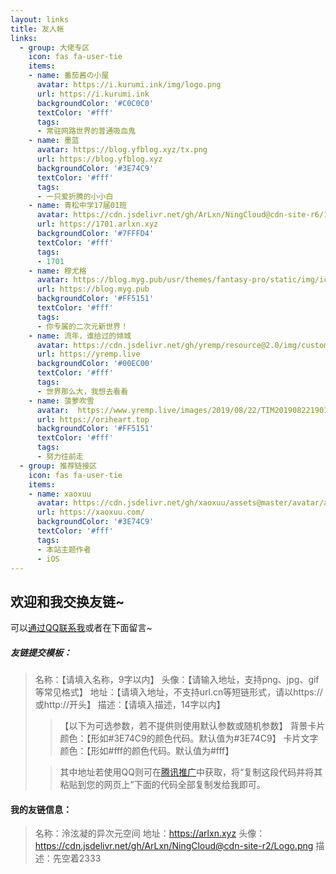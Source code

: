 ```yaml
---
layout: links     
title: 友人帐   
links:
  - group: 大佬专区
    icon: fas fa-user-tie
    items:
    - name: 番茄酱の小屋
      avatar: https://i.kurumi.ink/img/logo.png
      url: https://i.kurumi.ink
      backgroundColor: '#C0C0C0'
      textColor: '#fff'
      tags: 
      - 常驻网路世界的普通吸血鬼
    - name: 墨蓝
      avatar: https://blog.yfblog.xyz/tx.png
      url: https://blog.yfblog.xyz
      backgroundColor: '#3E74C9'
      textColor: '#fff'
      tags: 
      - 一只爱折腾的小小白
    - name: 青松中学17届01班
      avatar: https://cdn.jsdelivr.net/gh/ArLxn/NingCloud@cdn-site-r6/1701.png
      url: https://1701.arlxn.xyz
      backgroundColor: '#7FFFD4'
      textColor: '#fff'
      tags: 
      - 1701
    - name: 穆尤格
      avatar: https://blog.myg.pub/usr/themes/fantasy-pro/static/img/icon.png
      url: https://blog.myg.pub
      backgroundColor: '#FF5151'
      textColor: '#fff'
      tags: 
      - 你专属的二次元新世界！
    - name: 流年，谁给过的倾城
      avatar: https://cdn.jsdelivr.net/gh/yremp/resource@2.0/img/custom/head.jpg
      url: https://yremp.live
      backgroundColor: '#00EC00'
      textColor: '#fff'
      tags: 
      - 世界那么大，我想去看看
    - name: 菠萝吹雪
      avatar:  https://www.yremp.live/images/2019/08/22/TIM201908221901426d72a.jpg
      url: https://oriheart.top
      backgroundColor: '#FF5151'
      textColor: '#fff'
      tags: 
      - 努力往前走
  - group: 推荐链接区
    icon: fas fa-user-tie
    items:
    - name: xaoxuu
      avatar: https://cdn.jsdelivr.net/gh/xaoxuu/assets@master/avatar/avatar.png
      url: https://xaoxuu.com/
      backgroundColor: '#3E74C9'
      textColor: '#fff'
      tags: 
      - 本站主题作者
      - iOS
---
```


## 欢迎和我交换友链~
可以[通过QQ联系我](http://wpa.qq.com/msgrd?v=3&uin=1762165046&site=qq&menu=yes)或者在下面留言~
##### 友链提交模板：
> 名称：【请填入名称，9字以内】
头像：【请输入地址，支持png、jpg、gif等常见格式】
地址：【请填入地址，不支持url.cn等短链形式，请以https://或http://开头】
描述：【请填入描述，14字以内】
>>【以下为可选参数，若不提供则使用默认参数或随机参数】
背景卡片颜色：【形如#3E74C9的颜色代码。默认值为#3E74C9】
卡片文字颜色：【形如#fff的颜色代码。默认值为#fff】
>
>> 其中地址若使用QQ则可在[腾讯推广](https://shang.qq.com/v3/widget.html)中获取，将“复制这段代码并将其粘贴到您的网页上”下面的代码全部复制发给我即可。

#### 我的友链信息：
> 名称：泠泫凝的异次元空间
地址：https://arlxn.xyz
头像：https://cdn.jsdelivr.net/gh/ArLxn/NingCloud@cdn-site-r2/Logo.png
描述：先空着2333
